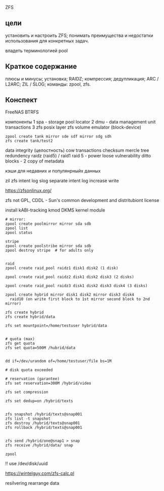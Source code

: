 ZFS

## цели

установить и настроить ZFS;
понимать преимущества и недостатки использования для конкретных задач.

владеть терминологией
pool

## Краткое содержание

плюсы и минусы;
установка;
RAIDZ;
компрессия;
дедупликация;
ARC / L2ARC;
ZIL / SLOG;
команды: zpool, zfs.

## Конспект
FreeNAS
BTRFS

компоненты 
1
  spa - storage pool locator
2
  dmu - data management unit
    transactions
3 
  zfs posix layer
  zfs volume emulator (block-device)


```
zpool create tank mirror sde sdf mirror sdg sdh
zfs create tank/test2
```

data integrity (целостность)
  cow
  transactions
  checksum 
    mercle tree
  redundency
    raidz (raid5) / raid1
      raid 5 - power loose vulnerability
    ditto blocks - 2 copy of metadata
  
кэши для недавних и популянрныйх данных

zil 
  zfs intent log
slog
  separate intent log
    increase write


https://zfsonlinux.org/

zfs not GPL, CDDL - Sun's common development and distritubiont license

install
  kABI-tracking kmod
  DKMS
    kernel module

```
# mirror:
zpool create poolmirror mirror sda sdb
zpool list
zpool status

stripe
zpool create poolstribe mirror sda sdb
zpool destroy stripe  # for adults only


raid 
zpool create raid_pool raidz1 disk1 disk2 (1 disk)

zpool create raid_pool raidz2 disk1 disk2 disk3 (2 disks)

zpool create raid_pool raidz3 disk1 disk2 disk3 disk4 (3 disks)

zpool create hybrid mirror disk1 disk2 mirror disk3 disk4
  raid10 (on write first block to 1st mirror second block to 2nd mirror)

zfs create hybrid
zfs create hybrid/data

zfs set mountpoint=/home/testuser hybrid/data


# quota (max)
zfs get quota
zfs set quota=500M /hubrid/data


dd if=/dev/urandom of=/home/testuser/file bs=1M

# disk quota exceeded

# reservation (garantee)
zfs set reservation=300M /hybrid/video

zfs set compression

zfs set dedup=on /hybrid/texts


zfs snapshot /hybrid/texts@snap001
zfs list -t snapshot
zfs destroy /hybrid/texts@snap001
zfs rollback /hybrid/texts@snap001


zfs send /hybrid/one@snap1 > snap
zfs receive /hybrid/data/ snap

zpool 
```

!! use 
/dev/disk/uuid


https://wintelguy.com/zfs-calc.pl

resilvering
   rearrange data
